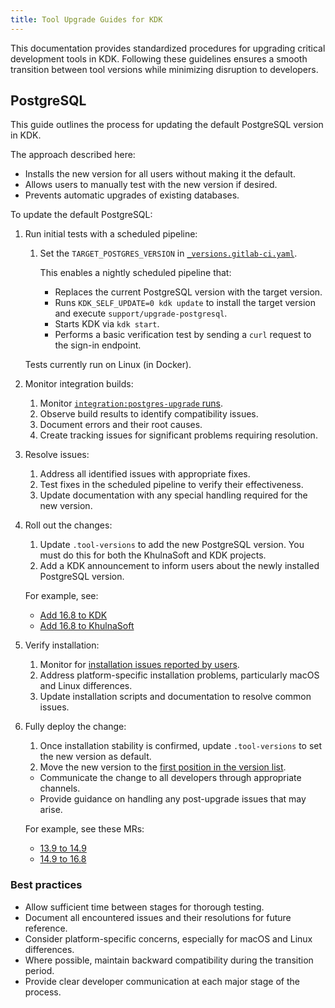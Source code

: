 ```yaml
---
title: Tool Upgrade Guides for KDK
---
```


This documentation provides standardized procedures for upgrading critical development tools in KDK. Following these guidelines ensures a smooth transition between tool versions while minimizing disruption to developers.

## PostgreSQL

This guide outlines the process for updating the default PostgreSQL version in KDK.

The approach described here:

- Installs the new version for all users without making it the default.
- Allows users to manually test with the new version if desired.
- Prevents automatic upgrades of existing databases.

To update the default PostgreSQL:

1. Run initial tests with a scheduled pipeline:
   1. Set the `TARGET_POSTGRES_VERSION` in [`_versions.gitlab-ci.yaml`](https://github.com/khulnasoft-lab/khulnasoft-development-kit/-/blob/main/.gitlab/ci/_versions.gitlab-ci.yml).
      
      This enables a nightly scheduled pipeline that:
      - Replaces the current PostgreSQL version with the target version.
      - Runs `KDK_SELF_UPDATE=0 kdk update` to install the target version and execute `support/upgrade-postgresql`.
      - Starts KDK via `kdk start`.
      - Performs a basic verification test by sending a `curl` request to the sign-in endpoint.

   Tests currently run on Linux (in Docker).

1. Monitor integration builds:
   1. Monitor [`integration:postgres-upgrade` runs](https://github.com/khulnasoft-lab/khulnasoft-development-kit/-/jobs?name=postgres-upgrade).
   1. Observe build results to identify compatibility issues.
   1. Document errors and their root causes.
   1. Create tracking issues for significant problems requiring resolution.

1. Resolve issues:
   1. Address all identified issues with appropriate fixes.
   1. Test fixes in the scheduled pipeline to verify their effectiveness.
   1. Update documentation with any special handling required for the new version.

1. Roll out the changes:
   1. Update `.tool-versions` to add the new PostgreSQL version.
      You must do this for both the KhulnaSoft and KDK projects.
   1. Add a KDK announcement to inform users about the newly installed PostgreSQL version.
   
   For example, see:
   - [Add 16.8 to KDK](https://github.com/khulnasoft-lab/khulnasoft-development-kit/-/merge_requests/4667)
   - [Add 16.8 to KhulnaSoft](https://gitlab.com/gitlab-org/gitlab/-/merge_requests/185192)

1. Verify installation:
   1. Monitor for [installation issues reported by users](https://dashboards.quality.gitlab.net/d/feiggichlw64gf/kdk-command-failure-rates?var-time_interval=1h&orgId=1&from=now-2d&to=now&timezone=browser&var-commands=rake%20update:tool-versions).
   1. Address platform-specific installation problems, particularly macOS and Linux differences.
   1. Update installation scripts and documentation to resolve common issues.

1. Fully deploy the change:
   1. Once installation stability is confirmed, update `.tool-versions` to set the new version as default.
   1. Move the new version to the [first position in the version list](https://dashboards.quality.gitlab.net/d/feiggichlw64gf/kdk-command-failure-rates?var-time_interval=1h&orgId=1&from=now-7d&to=now&timezone=browser&var-commands=rake%20update:tool-versions&var-commands=rake%20preflight-update-checks&var-commands=rake%20gitlab-db-migrate).
   - Communicate the change to all developers through appropriate channels.
   - Provide guidance on handling any post-upgrade issues that may arise.
   
   For example, see these MRs:
     - [13.9 to 14.9](https://github.com/khulnasoft-lab/khulnasoft-development-kit/-/merge_requests/3263)
     - [14.9 to 16.8](https://github.com/khulnasoft-lab/khulnasoft-development-kit/-/merge_requests/4647)

### Best practices

- Allow sufficient time between stages for thorough testing.
- Document all encountered issues and their resolutions for future reference.
- Consider platform-specific concerns, especially for macOS and Linux differences.
- Where possible, maintain backward compatibility during the transition period.
- Provide clear developer communication at each major stage of the process.
